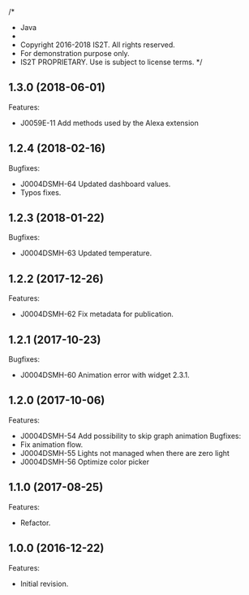 /*
 * Java
 *
 * Copyright 2016-2018 IS2T. All rights reserved.
 * For demonstration purpose only.
 * IS2T PROPRIETARY. Use is subject to license terms.
 */
 
 ## 1.3.0 (2018-06-01)
Features:
  - J0059E-11 Add methods used by the Alexa extension

## 1.2.4 (2018-02-16)
Bugfixes:
  - J0004DSMH-64 Updated dashboard values.
  - Typos fixes.
  
## 1.2.3 (2018-01-22)
Bugfixes:
  - J0004DSMH-63 Updated temperature.
	
## 1.2.2 (2017-12-26)
Features:
  - J0004DSMH-62 Fix metadata for publication.
  
## 1.2.1 (2017-10-23)
Bugfixes:
  - J0004DSMH-60 Animation error with widget 2.3.1.

## 1.2.0 (2017-10-06)
Features:
  - J0004DSMH-54 Add possibility to skip graph animation 
Bugfixes:
  - Fix animation flow.
  - J0004DSMH-55 Lights not managed when there are zero light
  - J0004DSMH-56 Optimize color picker 

## 1.1.0 (2017-08-25)
Features:
  - Refactor.

## 1.0.0 (2016-12-22)
Features:
  - Initial revision.